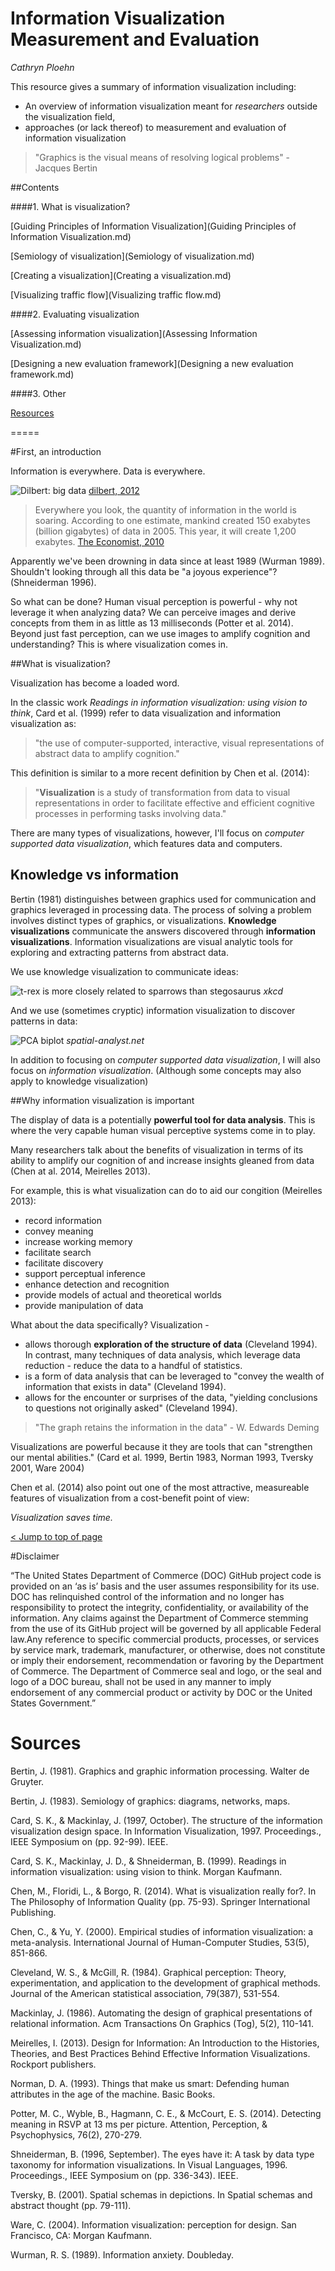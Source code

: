 Information Visualization Measurement and Evaluation
=======

_Cathryn Ploehn_

This resource gives a summary of information visualization including: 

- An overview of information visualization meant for _researchers_ outside the visualization field, 
- approaches (or lack thereof) to measurement and evaluation of information visualization 

> "Graphics is the visual means of resolving logical problems" - Jacques Bertin

##Contents

####1. What is visualization?

[Guiding Principles of Information Visualization](Guiding Principles of Information Visualization.md)

[Semiology of visualization](Semiology of visualization.md)

[Creating a visualization](Creating a visualization.md)

[Visualizing traffic flow](Visualizing traffic flow.md)

<!-- [Types of Visualizations](Types of Visualizations.md) -->

####2. Evaluating visualization

[Assessing information visualization](Assessing Information Visualization.md)

[Designing a new evaluation framework](Designing a new evaluation framework.md)

####3. Other

[Resources](Resources.md)

=====

#First, an introduction

Information is everywhere. Data is everywhere. 

![Dilbert: big data](images/dt120729.jpg) [dilbert, 2012](http://dilbert.com/strip/2012-07-29)

>Everywhere you look, the quantity of information in the world is soaring. According to one estimate, mankind created 150 exabytes (billion gigabytes) of data in 2005. This year, it will create 1,200 exabytes. [The Economist, 2010](http://www.economist.com/node/15579717)

Apparently we've been drowning in data since at least 1989 (Wurman 1989). Shouldn't looking through all this data be "a joyous experience"? (Shneiderman 1996). 

So what can be done? Human visual perception is powerful - why not leverage it when analyzing data? We can perceive images and derive concepts from them in as little as 13 milliseconds (Potter et al. 2014). Beyond just fast perception, can we use images to amplify cognition and understanding? This is where visualization comes in.

##What is visualization?

Visualization has become a loaded word. 

In the classic work _Readings in information visualization: using vision to think_, Card et al. (1999) refer to data visualization and information visualization as:

> "the use of computer-supported, interactive, visual representations of abstract data to amplify cognition."

This definition is similar to a more recent definition by Chen et al. (2014):

> "__Visualization__ is a study of transformation from data to visual representations in order to facilitate effective and efficient cognitive processes in performing tasks involving data."

There are many types of visualizations, however, I'll focus on _computer supported data visualization_, which features data and computers. 

## Knowledge vs information 

Bertin (1981) distinguishes between graphics used for communication and graphics leveraged in processing data. The process of solving a problem involves distinct types of graphics, or visualizations. __Knowledge visualizations__ communicate the answers discovered through __information visualizations__. Information visualizations are visual analytic tools for exploring and extracting patterns from abstract data. 

We use knowledge visualization to communicate ideas:

![t-rex is more closely related to sparrows than stegosaurus](/images/birds_and_dinosaurs.png) _xkcd_

And we use (sometimes cryptic) information visualization to discover patterns in data:

![PCA biplot](/images/Fig_PCA_biplot.jpg) _spatial-analyst.net_

In addition to focusing on _computer supported data visualization_, I will also focus on _information visualization_. (Although some concepts may also apply to knowledge visualization)

##Why information visualization is important

The display of data is a potentially __powerful tool for data analysis__. This is where the very capable human visual perceptive systems come in to play. 

Many researchers talk about the benefits of visualization in terms of its ability to amplify our cognition of and increase insights gleaned from data (Chen at al. 2014, Meirelles 2013).

For example, this is what visualization can do to aid our congition (Meirelles 2013):
- record information
- convey meaning
- increase working memory
- facilitate search
- facilitate discovery
- support perceptual inference
- enhance detection and recognition
- provide models of actual and theoretical worlds
- provide manipulation of data

What about the data specifically? Visualization \-
- allows thorough __exploration of the structure of data__ (Cleveland 1994). In contrast, many techniques of data analysis, which leverage data reduction - reduce the data to a handful of statistics. 
- is a form of data analysis that can be leveraged to "convey the wealth of information that exists in data" (Cleveland 1994). 
- allows for the encounter or surprises of the data, "yielding conclusions to questions not originally asked" (Cleveland 1994). 

> "The graph retains the information in the data" - W. Edwards Deming 

Visualizations are powerful because it they are tools that can "strengthen our mental abilities." (Card et al. 1999, Bertin 1983, Norman 1993, Tversky 2001, Ware 2004)

Chen et al. (2014) also point out one of the most attractive, measureable features of visualization from a cost-benefit point of view:

_Visualization saves time._ 

[< Jump to top of page](README.md)

#Disclaimer

“The United States Department of Commerce (DOC) GitHub project code is provided on an ‘as is’ basis and the user assumes responsibility for its use. DOC has relinquished control of the information and no longer has responsibility to protect the integrity, confidentiality, or availability of the information. Any claims against the Department of Commerce stemming from the use of its GitHub project will be governed by all applicable Federal law.Any reference to specific commercial products, processes, or services by service mark, trademark, manufacturer, or otherwise, does not constitute or imply their endorsement, recommendation or favoring by the Department of Commerce. The Department of Commerce seal and logo, or the seal and logo of a DOC bureau, shall not be used in any manner to imply endorsement of any commercial product or activity by DOC or the United States Government.”

# Sources

Bertin, J. (1981). Graphics and graphic information processing. Walter de Gruyter.

Bertin, J. (1983). Semiology of graphics: diagrams, networks, maps.

Card, S. K., & Mackinlay, J. (1997, October). The structure of the information visualization design space. In Information Visualization, 1997. Proceedings., IEEE Symposium on (pp. 92-99). IEEE.

Card, S. K., Mackinlay, J. D., & Shneiderman, B. (1999). Readings in information visualization: using vision to think. Morgan Kaufmann.

Chen, M., Floridi, L., & Borgo, R. (2014). What is visualization really for?. In The Philosophy of Information Quality (pp. 75-93). Springer International Publishing.

Chen, C., & Yu, Y. (2000). Empirical studies of information visualization: a meta-analysis. International Journal of Human-Computer Studies, 53(5), 851-866.

Cleveland, W. S., & McGill, R. (1984). Graphical perception: Theory, experimentation, and application to the development of graphical methods. Journal of the American statistical association, 79(387), 531-554.

Mackinlay, J. (1986). Automating the design of graphical presentations of relational information. Acm Transactions On Graphics (Tog), 5(2), 110-141.

Meirelles, I. (2013). Design for Information: An Introduction to the Histories, Theories, and Best Practices Behind Effective Information Visualizations. Rockport publishers.

Norman, D. A. (1993). Things that make us smart: Defending human attributes in the age of the machine. Basic Books.

Potter, M. C., Wyble, B., Hagmann, C. E., & McCourt, E. S. (2014). Detecting meaning in RSVP at 13 ms per picture. Attention, Perception, & Psychophysics, 76(2), 270-279.

Shneiderman, B. (1996, September). The eyes have it: A task by data type taxonomy for information visualizations. In Visual Languages, 1996. Proceedings., IEEE Symposium on (pp. 336-343). IEEE.

Tversky, B. (2001). Spatial schemas in depictions. In Spatial schemas and abstract thought (pp. 79-111).

Ware, C. (2004). Information visualization: perception for design. San Francisco, CA: Morgan Kaufmann.

Wurman, R. S. (1989). Information anxiety. Doubleday.